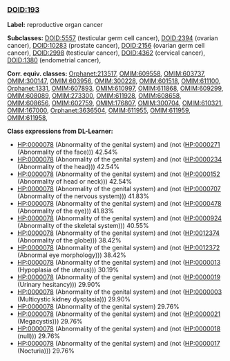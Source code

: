 
### [DOID:193](http://purl.obolibrary.org/obo/DOID_193)
**Label:** reproductive organ cancer

**Subclasses:** [DOID:5557](http://purl.obolibrary.org/obo/DOID_5557) (testicular germ cell cancer), [DOID:2394](http://purl.obolibrary.org/obo/DOID_2394) (ovarian cancer), [DOID:10283](http://purl.obolibrary.org/obo/DOID_10283) (prostate cancer), [DOID:2156](http://purl.obolibrary.org/obo/DOID_2156) (ovarian germ cell cancer), [DOID:2998](http://purl.obolibrary.org/obo/DOID_2998) (testicular cancer), [DOID:4362](http://purl.obolibrary.org/obo/DOID_4362) (cervical cancer), [DOID:1380](http://purl.obolibrary.org/obo/DOID_1380) (endometrial cancer), 

**Corr. equiv. classes:** [Orphanet:213517](http://www.orpha.net/ORDO/Orphanet_213517), [OMIM:609558](http://purl.obolibrary.org/obo/OMIM_609558), [OMIM:603737](http://purl.obolibrary.org/obo/OMIM_603737), [OMIM:300147](http://purl.obolibrary.org/obo/OMIM_300147), [OMIM:603956](http://purl.obolibrary.org/obo/OMIM_603956), [OMIM:300228](http://purl.obolibrary.org/obo/OMIM_300228), [OMIM:601518](http://purl.obolibrary.org/obo/OMIM_601518), [OMIM:611100](http://purl.obolibrary.org/obo/OMIM_611100), [Orphanet:1331](http://www.orpha.net/ORDO/Orphanet_1331), [OMIM:607893](http://purl.obolibrary.org/obo/OMIM_607893), [OMIM:610997](http://purl.obolibrary.org/obo/OMIM_610997), [OMIM:611868](http://purl.obolibrary.org/obo/OMIM_611868), [OMIM:609299](http://purl.obolibrary.org/obo/OMIM_609299), [OMIM:608089](http://purl.obolibrary.org/obo/OMIM_608089), [OMIM:273300](http://purl.obolibrary.org/obo/OMIM_273300), [OMIM:611928](http://purl.obolibrary.org/obo/OMIM_611928), [OMIM:608658](http://purl.obolibrary.org/obo/OMIM_608658), [OMIM:608656](http://purl.obolibrary.org/obo/OMIM_608656), [OMIM:602759](http://purl.obolibrary.org/obo/OMIM_602759), [OMIM:176807](http://purl.obolibrary.org/obo/OMIM_176807), [OMIM:300704](http://purl.obolibrary.org/obo/OMIM_300704), [OMIM:610321](http://purl.obolibrary.org/obo/OMIM_610321), [OMIM:167000](http://purl.obolibrary.org/obo/OMIM_167000), [Orphanet:3636504](http://www.orpha.net/ORDO/Orphanet_3636504), [OMIM:611955](http://purl.obolibrary.org/obo/OMIM_611955), [OMIM:611959](http://purl.obolibrary.org/obo/OMIM_611959), [OMIM:611958](http://purl.obolibrary.org/obo/OMIM_611958), 

**Class expressions from DL-Learner:**

- [HP:0000078](http://purl.obolibrary.org/obo/HP_0000078) (Abnormality of the genital system) and (not ([HP:0000271](http://purl.obolibrary.org/obo/HP_0000271) (Abnormality of the face))) 42.54%
- [HP:0000078](http://purl.obolibrary.org/obo/HP_0000078) (Abnormality of the genital system) and (not ([HP:0000234](http://purl.obolibrary.org/obo/HP_0000234) (Abnormality of the head))) 42.54%
- [HP:0000078](http://purl.obolibrary.org/obo/HP_0000078) (Abnormality of the genital system) and (not ([HP:0000152](http://purl.obolibrary.org/obo/HP_0000152) (Abnormality of head or neck))) 42.54%
- [HP:0000078](http://purl.obolibrary.org/obo/HP_0000078) (Abnormality of the genital system) and (not ([HP:0000707](http://purl.obolibrary.org/obo/HP_0000707) (Abnormality of the nervous system))) 41.83%
- [HP:0000078](http://purl.obolibrary.org/obo/HP_0000078) (Abnormality of the genital system) and (not ([HP:0000478](http://purl.obolibrary.org/obo/HP_0000478) (Abnormality of the eye))) 41.83%
- [HP:0000078](http://purl.obolibrary.org/obo/HP_0000078) (Abnormality of the genital system) and (not ([HP:0000924](http://purl.obolibrary.org/obo/HP_0000924) (Abnormality of the skeletal system))) 40.55%
- [HP:0000078](http://purl.obolibrary.org/obo/HP_0000078) (Abnormality of the genital system) and (not ([HP:0012374](http://purl.obolibrary.org/obo/HP_0012374) (Abnormality of the globe))) 38.42%
- [HP:0000078](http://purl.obolibrary.org/obo/HP_0000078) (Abnormality of the genital system) and (not ([HP:0012372](http://purl.obolibrary.org/obo/HP_0012372) (Abnormal eye morphology))) 38.42%
- [HP:0000078](http://purl.obolibrary.org/obo/HP_0000078) (Abnormality of the genital system) and (not ([HP:0000013](http://purl.obolibrary.org/obo/HP_0000013) (Hypoplasia of the uterus))) 30.19%
- [HP:0000078](http://purl.obolibrary.org/obo/HP_0000078) (Abnormality of the genital system) and (not ([HP:0000019](http://purl.obolibrary.org/obo/HP_0000019) (Urinary hesitancy))) 29.90%
- [HP:0000078](http://purl.obolibrary.org/obo/HP_0000078) (Abnormality of the genital system) and (not ([HP:0000003](http://purl.obolibrary.org/obo/HP_0000003) (Multicystic kidney dysplasia))) 29.90%
- [HP:0000078](http://purl.obolibrary.org/obo/HP_0000078) (Abnormality of the genital system) 29.76%
- [HP:0000078](http://purl.obolibrary.org/obo/HP_0000078) (Abnormality of the genital system) and (not ([HP:0000021](http://purl.obolibrary.org/obo/HP_0000021) (Megacystis))) 29.76%
- [HP:0000078](http://purl.obolibrary.org/obo/HP_0000078) (Abnormality of the genital system) and (not ([HP:0000018](http://purl.obolibrary.org/obo/HP_0000018) (null))) 29.76%
- [HP:0000078](http://purl.obolibrary.org/obo/HP_0000078) (Abnormality of the genital system) and (not ([HP:0000017](http://purl.obolibrary.org/obo/HP_0000017) (Nocturia))) 29.76%



